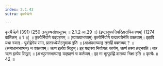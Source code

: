 ```yaml
---
index: 2.1.43
sutra: कृत्यैर्ऋणे

---
```

कृत्यैर्ऋणे (391) (250 तत्पुरुषसंज्ञासूत्रम् ॥ 2.1.2 आ.29 ॥) (इष्टानुपपत्तिपरिहाराधिकरणम्) (1274 वार्तिकम् ॥ 1 ॥) ॥ कृत्यैर्नियोगे यद्ग्रहणम् ॥ (व्याख्याभाष्यम्) कृत्यैर्नियोगे यत्प्रत्ययेनेति वक्तव्यम्। इहापि यथा स्यात् - पूर्वाह्णेगेयं साम, प्रातरध्येयोऽनुवाक इति ॥ (आक्षेपभाष्यम्) तत्तर्हि वक्तव्यम् ? ॥ (समाधानभाष्यम्) न वक्तव्यम्। ऋण इत्येव सिद्धम्। इह यद्यस्य नियोगतः कार्यम्, ऋणं तस्य तद्भवति। तत्र ऋण इत्येव सिद्धम् ॥ (अभ्युपगमभाष्यम्) यद्ग्रहणं च कर्तव्यम्। इह मा भूत्पूर्वाह्णेे दातव्या भिक्षा इति ॥ कृत्यैः ॥ 42 ॥